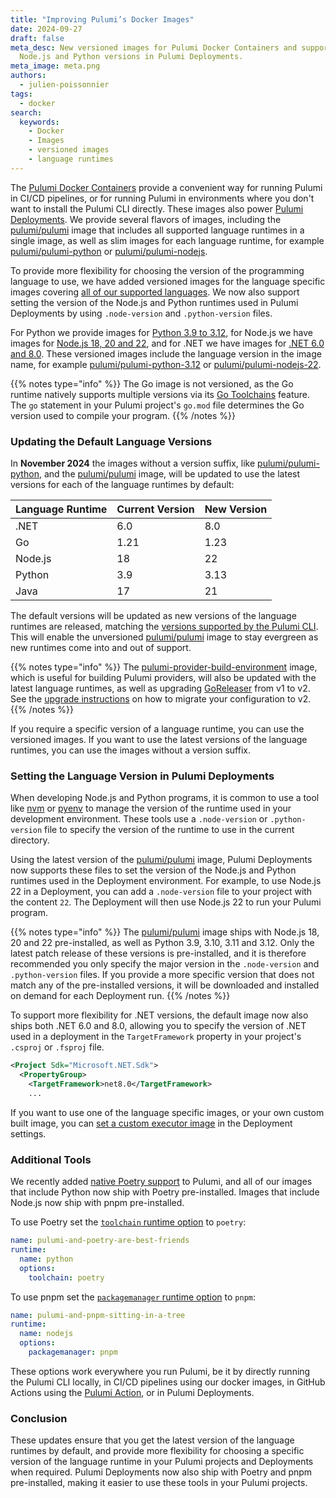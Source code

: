 ```yaml
---
title: "Improving Pulumi’s Docker Images"
date: 2024-09-27
draft: false
meta_desc: New versioned images for Pulumi Docker Containers and support for setting
  Node.js and Python versions in Pulumi Deployments.
meta_image: meta.png
authors:
  - julien-poissonnier
tags:
  - docker
search:
  keywords:
    - Docker
    - Images
    - versioned images
    - language runtimes
---
```


The [Pulumi Docker Containers](https://github.com/pulumi/pulumi-docker-containers) provide a convenient way for running Pulumi in CI/CD pipelines, or for running Pulumi in environments where you don't want to install the Pulumi CLI directly. These images also power [Pulumi Deployments](/product/pulumi-deployments/). We provide several flavors of images, including the [pulumi/pulumi](https://hub.docker.com/r/pulumi/pulumi/tags) image that includes all supported language runtimes in a single image, as well as slim images for each language runtime, for example [pulumi/pulumi-python](https://hub.docker.com/r/pulumi/pulumi-python/tags) or [pulumi/pulumi-nodejs](https://hub.docker.com/r/pulumi/pulumi-nodejs/tags).

To provide more flexibility for choosing the version of the programming language to use, we have added versioned images for the language specific images covering [all of our supported languages](https://github.com/pulumi/pulumi?tab=readme-ov-file#languages). We now also support setting the version of the Node.js and Python runtimes used in Pulumi Deployments by using `.node-version` and `.python-version` files.

<!--more-->

For Python we provide images for [Python 3.9 to 3.12](https://hub.docker.com/u/pulumi?page=1&search=pulumi-python), for Node.js we have images for [Node.js 18, 20 and 22](https://hub.docker.com/u/pulumi?page=1&search=pulumi-nodejs), and for .NET we have images for [.NET 6.0 and 8.0](https://hub.docker.com/u/pulumi?page=1&search=pulumi-dotnet). These versioned images include the language version in the image name, for example [pulumi/pulumi-python-3.12](https://hub.docker.com/r/pulumi/pulumi-python-3.12/tags) or [pulumi/pulumi-nodejs-22](https://hub.docker.com/r/pulumi/pulumi-nodejs-22/tags).

{{% notes type="info" %}}
The Go image is not versioned, as the Go runtime natively supports multiple versions via its [Go Toolchains](https://go.dev/doc/toolchain) feature. The `go` statement in your Pulumi project's `go.mod` file determines the Go version used to compile your program.
{{% /notes %}}

### Updating the Default Language Versions

In **November 2024** the images without a version suffix, like [pulumi/pulumi-python](https://hub.docker.com/r/pulumi/pulumi-python/tags), and the [pulumi/pulumi](https://hub.docker.com/r/pulumi/pulumi) image, will be updated to use the latest versions for each of the language runtimes by default:

| Language Runtime | Current Version | New Version |
| ---------------- | --------------- | ----------- |
| .NET             | 6.0             | 8.0         |
| Go               | 1.21            | 1.23        |
| Node.js          | 18              | 22          |
| Python           | 3.9             | 3.13        |
| Java             | 17              | 21          |

The default versions will be updated as new versions of the language runtimes are released, matching the [versions supported by the Pulumi CLI](https://github.com/pulumi/pulumi?tab=readme-ov-file#languages).  This will enable the unversioned [pulumi/pulumi](https://hub.docker.com/r/pulumi/pulumi/tags) image to stay evergreen as new runtimes come into and out of support.

{{% notes type="info" %}}
The [pulumi-provider-build-environment](https://hub.docker.com/r/pulumi/pulumi-provider-build-environment/tags) image, which is useful for building Pulumi providers, will also be updated with the latest language runtimes, as well as upgrading [GoReleaser](https://github.com/goreleaser/goreleaser) from v1 to v2. See the [upgrade instructions](https://goreleaser.com/blog/goreleaser-v2/#upgrading) on how to migrate your configuration to v2.
{{% /notes %}}

If you require a specific version of a language runtime, you can use the versioned images. If you want to use the latest versions of the language runtimes, you can use the images without a version suffix.

### Setting the Language Version in Pulumi Deployments

When developing Node.js and Python programs, it is common to use a tool like [nvm](https://github.com/nvm-sh/nvm) or [pyenv](https://github.com/pyenv/pyenv) to manage the version of the runtime used in your development environment. These tools use a `.node-version` or `.python-version` file to specify the version of the runtime to use in the current directory.

Using the latest version of the [pulumi/pulumi](https://hub.docker.com/r/pulumi/pulumi/tags) image, Pulumi Deployments now supports these files to set the version of the Node.js and Python runtimes used in the Deployment environment. For example, to use Node.js 22 in a Deployment, you can add a `.node-version` file to your project with the content `22`. The Deployment will then use Node.js 22 to run your Pulumi program.

{{% notes type="info" %}}
The [pulumi/pulumi](https://hub.docker.com/r/pulumi/pulumi/tags) image ships with Node.js 18, 20 and 22 pre-installed, as well as Python 3.9, 3.10, 3.11 and 3.12. Only the latest patch release of these versions is pre-installed, and it is therefore recommended you only specify the major version in the `.node-version` and `.python-version` files. If you provide a more specific version that does not match any of the pre-installed versions, it will be downloaded and installed on demand for each Deployment run.
{{% /notes %}}

To support more flexibility for .NET versions, the default image now also ships both .NET 6.0 and 8.0, allowing you to specify the version of .NET used in a deployment in the `TargetFramework` property in your project's `.csproj` or `.fsproj` file.

```xml
﻿<Project Sdk="Microsoft.NET.Sdk">
  <PropertyGroup>
    <TargetFramework>net8.0</TargetFramework>
    ...
```

If you want to use one of the language specific images, or your own custom built image, you can [set a custom executor image](https://www.pulumi.com/docs/pulumi-cloud/deployments/reference/#customizing-the-deployment-environment) in the Deployment settings.

### Additional Tools

We recently added [native Poetry support](/blog/pulumi-loves-python/#native-support-for-poetry) to Pulumi, and all of our images that include Python now ship with Poetry pre-installed. Images that include Node.js now ship with pnpm pre-installed.

To use Poetry set the [`toolchain` runtime option](/docs/iac/concepts/projects/project-file/#runtime-options) to `poetry`:

```yaml
name: pulumi-and-poetry-are-best-friends
runtime:
  name: python
  options:
    toolchain: poetry
```

To use pnpm set the [`packagemanager` runtime option](/docs/iac/concepts/projects/project-file/#runtime-options) to `pnpm`:

```yaml
name: pulumi-and-pnpm-sitting-in-a-tree
runtime:
  name: nodejs
  options:
    packagemanager: pnpm
```

These options work everywhere you run Pulumi, be it by directly running the Pulumi CLI locally, in CI/CD pipelines using our docker images, in GitHub Actions using the [Pulumi Action](https://github.com/pulumi/actions), or in Pulumi Deployments.

### Conclusion

These updates ensure that you get the latest version of the language runtimes by default, and provide more flexibility for choosing a specific version of the language runtime in your Pulumi projects and Deployments when required. Pulumi Deployments now also ship with Poetry and pnpm pre-installed, making it easier to use these tools in your Pulumi projects.
